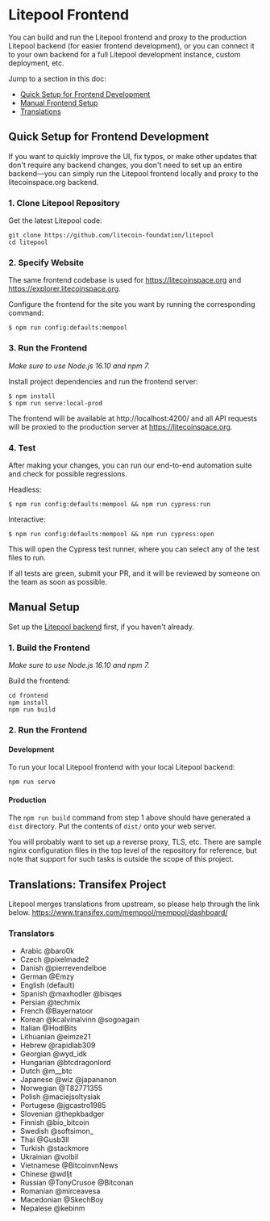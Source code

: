 # Litepool Frontend

You can build and run the Litepool frontend and proxy to the production Litepool backend (for easier frontend development), or you can connect it to your own backend for a full Litepool development instance, custom deployment, etc.

Jump to a section in this doc:

- [Quick Setup for Frontend Development](#quick-setup-for-frontend-development)
- [Manual Frontend Setup](#manual-setup)
- [Translations](#translations-transifex-project)

## Quick Setup for Frontend Development

If you want to quickly improve the UI, fix typos, or make other updates that don't require any backend changes, you don't need to set up an entire backend—you can simply run the Litepool frontend locally and proxy to the litecoinspace.org backend.

### 1. Clone Litepool Repository

Get the latest Litepool code:

```
git clone https://github.com/litecoin-foundation/litepool
cd litepool
```

### 2. Specify Website

The same frontend codebase is used for https://litecoinspace.org and https://explorer.litecoinspace.org.

Configure the frontend for the site you want by running the corresponding command:

```
$ npm run config:defaults:mempool
```

### 3. Run the Frontend

_Make sure to use Node.js 16.10 and npm 7._

Install project dependencies and run the frontend server:

```
$ npm install
$ npm run serve:local-prod
```

The frontend will be available at http://localhost:4200/ and all API requests will be proxied to the production server at https://litecoinspace.org.

### 4. Test

After making your changes, you can run our end-to-end automation suite and check for possible regressions.

Headless:

```
$ npm run config:defaults:mempool && npm run cypress:run
```

Interactive:

```
$ npm run config:defaults:mempool && npm run cypress:open
```

This will open the Cypress test runner, where you can select any of the test files to run.

If all tests are green, submit your PR, and it will be reviewed by someone on the team as soon as possible.

## Manual Setup

Set up the [Litepool backend](../backend/) first, if you haven't already.

### 1. Build the Frontend

_Make sure to use Node.js 16.10 and npm 7._

Build the frontend:

```
cd frontend
npm install
npm run build
```

### 2. Run the Frontend

#### Development

To run your local Litepool frontend with your local Litepool backend:

```
npm run serve
```

#### Production

The `npm run build` command from step 1 above should have generated a `dist` directory. Put the contents of `dist/` onto your web server.

You will probably want to set up a reverse proxy, TLS, etc. There are sample nginx configuration files in the top level of the repository for reference, but note that support for such tasks is outside the scope of this project.

## Translations: Transifex Project

Litepool merges translations from upstream, so please help through the link below.
https://www.transifex.com/mempool/mempool/dashboard/

### Translators

- Arabic @baro0k
- Czech @pixelmade2
- Danish @pierrevendelboe
- German @Emzy
- English (default)
- Spanish @maxhodler @bisqes
- Persian @techmix
- French @Bayernatoor
- Korean @kcalvinalvinn @sogoagain
- Italian @HodlBits
- Lithuanian @eimze21
- Hebrew @rapidlab309
- Georgian @wyd_idk
- Hungarian @btcdragonlord
- Dutch @m\_\_btc
- Japanese @wiz @japananon
- Norwegian @T82771355
- Polish @maciejsoltysiak
- Portugese @jgcastro1985
- Slovenian @thepkbadger
- Finnish @bio_bitcoin
- Swedish @softsimon\_
- Thai @Gusb3ll
- Turkish @stackmore
- Ukrainian @volbil
- Vietnamese @BitcoinvnNews
- Chinese @wdljt
- Russian @TonyCrusoe @Bitconan
- Romanian @mirceavesa
- Macedonian @SkechBoy
- Nepalese @kebinm
